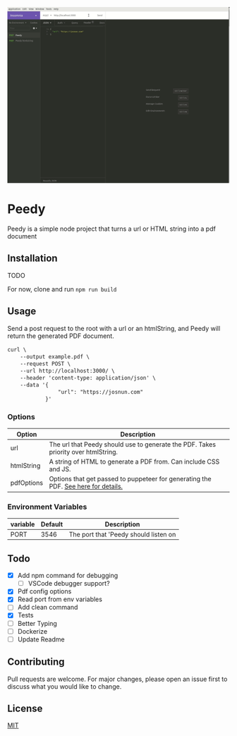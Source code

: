 ![Usage Example](https://raw.githubusercontent.com/josnun/peedy/master/data/screenshots/demo.gif)

# Peedy

Peedy is a simple node project that turns a url or HTML string into a pdf document

## Installation

TODO

For now, clone and run `npm run build`

## Usage

Send a post request to the root with a url or an htmlString, and Peedy will return the generated PDF document.

```
curl \
    --output example.pdf \
    --request POST \
    --url http://localhost:3000/ \
    --header 'content-type: application/json' \
    --data '{
                "url": "https://josnun.com"
            }'

```

### Options

| Option     | Description                                                                                                                                                         |
| ---------- | ------------------------------------------------------------------------------------------------------------------------------------------------------------------- |
| url        | The url that Peedy should use to generate the PDF. Takes priority over htmlString.                                                                                  |
| htmlString | A string of HTML to generate a PDF from. Can include CSS and JS.                                                                                                    |
| pdfOptions | Options that get passed to puppeteer for generating the PDF. [See here for details.](https://github.com/puppeteer/puppeteer/blob/v2.0.0/docs/api.md#pagepdfoptions) |

### Environment Variables

| variable | Default | Description                           |
| -------- | ------- | ------------------------------------- |
| PORT     | 3546    | The port that 'Peedy should listen on |

## Todo

- [x] Add npm command for debugging
  - [ ] VSCode debugger support?
- [x] Pdf config options
- [x] Read port from env variables
- [ ] Add clean command
- [x] Tests
- [ ] Better Typing
- [ ] Dockerize
- [ ] Update Readme

## Contributing

Pull requests are welcome. For major changes, please open an issue first to discuss what you would like to change.

## License

[MIT](https://choosealicense.com/licenses/mit/)
